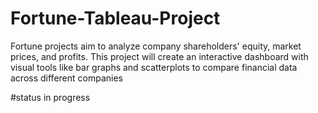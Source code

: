 # Fortune-Tableau-Project
Fortune projects aim to analyze company shareholders' equity, market prices, and profits. This project will create an interactive dashboard with visual tools like bar graphs and scatterplots to compare financial data across different companies  

#status 
in progress 
